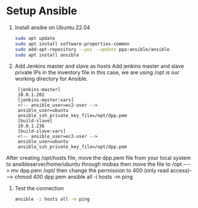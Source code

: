 
# Setup Ansible
1. Install ansibe on Ubuntu 22.04 
   ```sh 
   sudo apt update
   sudo apt install software-properties-common
   sudo add-apt-repository --yes --update ppa:ansible/ansible
   sudo apt install ansible
   ```

2. Add Jenkins master and slave as hosts 
Add jenkins master and slave private IPs in the inventory file 
in this case, we are using /opt is our working directory for Ansible. 
   ```
    [jenkins-master]
    10.0.1.202
    [jenkins-master:vars]
    <!-- ansible_user=ec2-user -->
    ansible_user=ubuntu
    ansible_ssh_private_key_file=/opt/dpp.pem
    [build-slave]
    10.0.1.236
    [build-slave:vars]
    <!-- ansible_user=ec2-user -->
    ansible_user=ubuntu
    ansible_ssh_private_key_file=/opt/dpp.pem
   ```
After creating /opt/hosts file, move the dpp.pem file from your local system to ansibleserver/home/ubuntu through mobax
then move the file to /opt ---> mv dpp.pem /opt/
then change the permission to 400 (only read access)---> chmod 400 dpp.pem
ansible all -i hosts -m ping


1. Test the connection  
   ```sh
   ansible -i hosts all -m ping 
   ```
